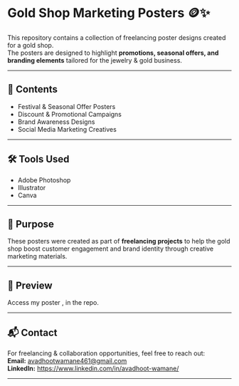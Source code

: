 # Gold Shop Marketing Posters 🪙✨

This repository contains a collection of freelancing poster designs created for a gold shop.  
The posters are designed to highlight **promotions, seasonal offers, and branding elements** tailored for the jewelry & gold business.

---

## 📌 Contents
- Festival & Seasonal Offer Posters  
- Discount & Promotional Campaigns  
- Brand Awareness Designs  
- Social Media Marketing Creatives  

---

## 🛠️ Tools Used
- Adobe Photoshop  
- Illustrator  
- Canva  

---

## 🎯 Purpose
These posters were created as part of **freelancing projects** to help the gold shop boost customer engagement and brand identity through creative marketing materials.  

---

## 📂 Preview
Access my poster , in the repo.


---

## 📬 Contact
For freelancing & collaboration opportunities, feel free to reach out:  
**Email:** avadhootwamane461@gmail.com  
**LinkedIn:** https://www.linkedin.com/in/avadhoot-wamane/ 

---

